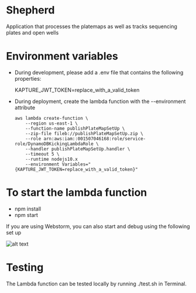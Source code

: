# Shepherd

Application that processes the platemaps as well as tracks sequencing plates and open wells

# Environment variables
* During development, please add a .env file that contains the following properties:

  KAPTURE_JWT_TOKEN=replace_with_a_valid_token

* During deployment, create the lambda function with the --environment attribute
  ```
  aws lambda create-function \
      --region us-east-1 \
      --function-name publishPlateMapSetUp \
      --zip-file fileb://publishPlateMapSetUp.zip \
      --role arn:aws:iam::001507046168:role/service-role/DynamoDBKickingLambdaRole \
      --handler publishPlateMapSetUp.handler \
      --timeout 5 \
      --runtime nodejs10.x
      --environment Variables="{KAPTURE_JWT_TOKEN=replace_with_a_valid_token}" 
  ```


# To start the lambda function
  - npm install
  - npm start

If you are using Webstorm, you can also start and debug using the following set up

![alt text](https://gitlab.kaleidobio.com/research/shepherd/blob/issue/1/images/webstorm_config.png)

# Testing 
The Lambda function can be tested locally by running ./test.sh in Terminal. 


